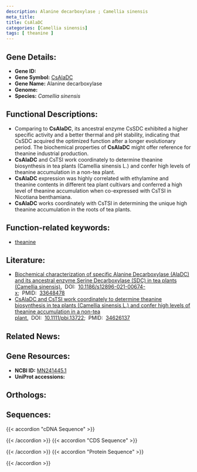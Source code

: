 ```yaml
---
description: Alanine decarboxylase ; Camellia sinensis
meta_title:
title: CsAlaDC
categories: [Camellia sinensis]
tags: [ theanine ]
---
```


## Gene Details:
- **Gene ID:** []()
- **Gene Symbol:** <u>CsAlaDC</u>
- **Gene Name:** Alanine decarboxylase
- **Genome:** []()
- **Species:** *Camellia sinensis*

## Functional Descriptions:
   - Comparing to **CsAlaDC**, its ancestral enzyme CsSDC exhibited a higher specific activity and a better thermal and pH stability, indicating that CsSDC acquired the optimized function after a longer evolutionary period. The biochemical properties of **CsAlaDC** might offer reference for theanine industrial production.
   - **CsAlaDC** and CsTSI work coordinately to determine theanine biosynthesis in tea plants (Camellia sinensis L.) and confer high levels of theanine accumulation in a non-tea plant.
   - **CsAlaDC** expression was highly correlated with ethylamine and theanine contents in different tea plant cultivars and conferred a high level of theanine accumulation when co-expressed with CsTSI in Nicotiana benthamiana. 
   - **CsAlaDC** works coordinately with CsTSI in determining the unique high theanine accumulation in the roots of tea plants.

## Function-related keywords:
   - [theanine](/tags/theanine/)

## Literature:
   - [Biochemical characterization of specific Alanine Decarboxylase (AlaDC) and its ancestral enzyme Serine Decarboxylase (SDC) in tea plants (Camellia sinensis).](https://doi.org/10.1186/s12896-021-00674-x)&nbsp;&nbsp;DOI:&nbsp;&nbsp;[10.1186/s12896-021-00674-x](https://doi.org/10.1186/s12896-021-00674-x);&nbsp;&nbsp;PMID:&nbsp;&nbsp;[33648478](https://pubmed.ncbi.nlm.nih.gov/33648478/)
   - [CsAlaDC and CsTSI work coordinately to determine theanine biosynthesis in tea plants (Camellia sinensis L.) and confer high levels of theanine accumulation in a non-tea plant.](https://doi.org/10.1111/pbi.13722)&nbsp;&nbsp;DOI:&nbsp;&nbsp;[10.1111/pbi.13722](https://doi.org/10.1111/pbi.13722);&nbsp;&nbsp;PMID:&nbsp;&nbsp;[34626137](https://pubmed.ncbi.nlm.nih.gov/34626137/)

## Related News:

## Gene Resources:
- **NCBI ID:**  [MN241445.1](https://www.ncbi.nlm.nih.gov/gene/?term=MN241445.1)
- **UniProt accessions:**  [](https://www.uniprot.org/uniprotkb//entry)

## Orthologs:

## Sequences:
{{< accordion "cDNA Sequence" >}}

{{< /accordion >}}
{{< accordion "CDS Sequence" >}}

{{< /accordion >}}
{{< accordion "Protein Sequence" >}}

{{< /accordion >}}
